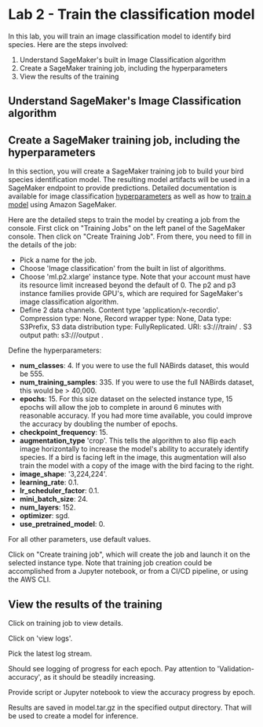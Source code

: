 # Lab 2 - Train the classification model

In this lab, you will train an image classification model to identify bird species.
Here are the steps involved:

1. Understand SageMaker's built in Image Classification algorithm
2. Create a SageMaker training job, including the hyperparameters
4. View the results of the training

## Understand SageMaker's Image Classification algorithm

## Create a SageMaker training job, including the hyperparameters

In this section, you will create a SageMaker training job to build your bird species identification model.  The resulting model artifacts will be used in a SageMaker endpoint to provide predictions.  Detailed documentation is available for image classification [hyperparameters](https://docs.aws.amazon.com/sagemaker/latest/dg/IC-Hyperparameter.html) as well as how to [train a model](https://docs.aws.amazon.com/sagemaker/latest/dg/IC-Hyperparameter.html) using Amazon SageMaker.

Here are the detailed steps to train the model by creating a job from the console.  First click on "Training Jobs" on the left panel of the SageMaker console.  Then click on "Create Training Job".  From there, you need to fill in the details of the job:

* Pick a name for the job.
* Choose 'Image classification' from the built in list of algorithms.
* Choose 'ml.p2.xlarge' instance type.  Note that your account must have its resource limit increased beyond the default of 0.  The p2 and p3 instance families provide GPU's, which are required for SageMaker's image classification algorithm.
* Define 2 data channels.  Content type 'application/x-recordio'. Compression type: None, Record wrapper type: None, Data type: S3Prefix, S3 data distribution type: FullyReplicated. URI: s3://<bucket-name>/train/ . S3 output path: s3://<bucket-name>/output .

Define the hyperparameters:
* **num_classes**: 4.  If you were to use the full NABirds dataset, this would be 555.
* **num_training_samples**: 335.  If you were to use the full NABirds dataset, this would be > 40,000.
* **epochs**: 15.  For this size dataset on the selected instance type, 15 epochs will allow the job to complete in around 6 minutes with reasonable accuracy.  If you had more time available, you could improve the accuracy by doubling the number of epochs.
* **checkpoint_frequency**: 15.
* **augmentation_type** 'crop'. This tells the algorithm to also flip each image horizontally to increase the model's ability to accurately identify species.  If a bird is facing left in the image, this augmentation will also train the model with a copy of the image with the bird facing to the right.
* **image_shape**: '3,224,224'.
* **learning_rate**: 0.1.
* **lr_scheduler_factor**: 0.1.
* **mini_batch_size**: 24.
* **num_layers**: 152.
* **optimizer**: sgd.
* **use_pretrained_model**: 0.

For all other parameters, use default values.

Click on "Create training job", which will create the job and launch it on the selected instance type.  Note that training job creation could be accomplished from a Jupyter notebook, or from a CI/CD pipeline, or using the AWS CLI.

## View the results of the training

Click on training job to view details.

Click on 'view logs'.

Pick the latest log stream.

Should see logging of progress for each epoch.  Pay attention to 'Validation-accuracy', as it should be steadily increasing.

Provide script or Jupyter notebook to view the accuracy progress by epoch.

Results are saved in model.tar.gz in the specified output directory.  That will be used to create a model for inference.
